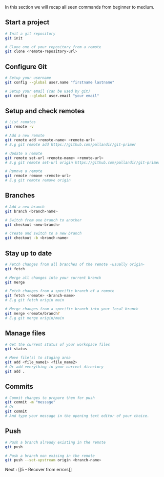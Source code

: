 In this section we will recap all seen commands from beginner to medium. 

## Start a project

```sh
# Init a git repository
git init
```

```sh
# Clone one of your repository from a remote
git clone <remote-repository-url>
```

## Configure Git

```sh
# Setup your username
git config --global user.name "firstname lastname"
```

```sh
# Setup your email (can be used by git)
git config --global user.email "your email"
```
## Setup and check remotes

```sh
# List remotes
git remote -v
```

```sh
# Add a new remote
git remote add <remote-name> <remote-url>
# E.g git remote add https://github.com/pallandir/git-primer
```

```sh
# Update a remote
git remote set-url <remote-name> <remote-url>
# E.g git remote set-url origin https://github.com/pallandir/git-primer
```

```sh
# Remove a remote
git remote remove <remote-url>
# E.g git remote remove origin
```

## Branches

```sh
# Add a new branch
git branch <branch-name>
```

```sh
# Switch from one branch to another
git checkout <new-branch>
```

```sh
# Create and switch to a new branch
git checkout -b <branch-name>
```

## Stay up to date

```sh
# Fetch changes from all branches of the remote -usually origin-
git fetch
```

```sh
# Merge all changes into your current branch
git merge
```

```sh
# Fetch changes from a specific branch of a remote
git fetch <remote> <branch-name>
# E.g git fetch origin main
```

```sh
# Merge changes from a specific branch into your local branch
git merge <remote/branch?
# E.g git merge origin/main
```
## Manage files

```sh
# Get the current status of your workspace files
git status
```

```sh
# Move file(s) to staging area
git add <file_name1> <file_name2>
# Or add everything in your current directory
git add . 
```

## Commits

```sh
# Commit changes to prepare them for push
git commit -m "message"
# Or
git commit 
# And type your message in the opening text editor of your choice.
```

## Push

```sh
# Push a branch already existing in the remote
git push
```

```sh
# Push a branch non exising in the remote
git push --set-upstream origin <branch-name>
```

Next : [[5 - Recover from errors]]